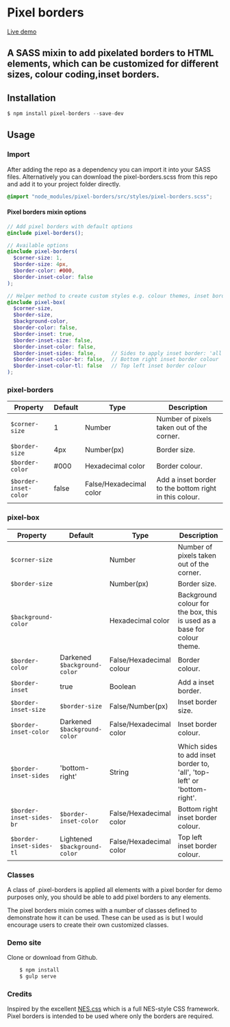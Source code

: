 # Pixel borders

[Live demo](http://nigelotoole.github.io/pixel-borders/)

## A SASS mixin to add pixelated borders to HTML elements, which can be customized for different sizes, colour coding,inset borders.


## Installation
```javascript
$ npm install pixel-borders --save-dev
```

## Usage

### Import

After adding the repo as a dependency you can import it into your SASS files. Alternatively you can download the pixel-borders.scss from this repo and add it to your project folder directly.

```scss
@import "node_modules/pixel-borders/src/styles/pixel-borders.scss";
```

#### Pixel borders mixin options

```scss
// Add pixel borders with default options
@include pixel-borders();

// Available options
@include pixel-borders(
  $corner-size: 1,                 
  $border-size: 4px,              
  $border-color: #000,            
  $border-inset-color: false
);

// Helper method to create custom styles e.g. colour themes, inset border, highlight
@include pixel-box(
  $corner-size,
  $border-size, 
  $background-color,              
  $border-color: false,           
  $border-inset: true,            
  $border-inset-size: false,      
  $border-inset-color: false,     
  $border-inset-sides: false,     // Sides to apply inset border: 'all', 'top-left' or 'bottom-right'
  $border-inset-color-br: false,  // Bottom right inset border colour
  $border-inset-color-tl: false   // Top left inset border colour
);
```

### pixel-borders

| Property              | Default | Type                    | Description                                            |
| --------------------- | ------- | ----------------------- | ------------------------------------------------------ |
| `$corner-size`        | 1       | Number                  | Number of pixels taken out of the corner.              |
| `$border-size`        | 4px     | Number(px)              | Border size.                                           |
| `$border-color`       | \#000   | Hexadecimal color       | Border colour.                                         |
| `$border-inset-color` | false   | False/Hexadecimal color | Add a inset border to the bottom right in this colour. |

### pixel-box

| Property                 | Default                       | Type                     | Description                                                              |
| ------------------------ | ----------------------------- | ------------------------ | ------------------------------------------------------------------------ |
| `$corner-size`           |                               | Number                  | Number of pixels taken out of the corner.                                 |
| `$border-size`           |                               | Number(px)              | Border size.                                                              |
| `$background-color`      |                               | Hexadecimal color        | Background colour for the box, this is used as a base for colour theme.  |
| `$border-color`          | Darkened `$background-color`  | False/Hexadecimal colour | Border colour.                                                           |
| `$border-inset`          | true                          | Boolean                  | Add a inset border.                                                      |
| `$border-inset-size`     | `$border-size`                | False/Number(px)         | Inset border size.                                                       |
| `$border-inset-color`    | Darkened `$background-color`  | False/Hexadecimal color  | Inset border colour.                                                     |
| `$border-inset-sides`    | 'bottom-right'                | String                   | Which sides to add inset border to, 'all', 'top-left' or 'bottom-right'. |
| `$border-inset-sides-br` | `$border-inset-color`         | False/Hexadecimal color  | Bottom right inset border colour.                                        |
| `$border-inset-sides-tl` | Lightened `$background-color` | False/Hexadecimal color  | Top left inset border colour.                                            |

### Classes

A class of .pixel-borders is applied all elements with a pixel border for demo purposes only, you should be able to add pixel borders to any elements.

The pixel borders mixin comes with a number of classes defined to demonstrate how it can be used. These can be used as is but I would encourage users to create their own customized classes.

### Demo site

Clone or download from Github.

```javascript
    $ npm install
    $ gulp serve
```

### Credits

Inspired by the excellent [NES.css](https://nostalgic-css.github.io/NES.css/) which is a full NES-style CSS framework. Pixel borders is intended to be used where only the borders are required.
